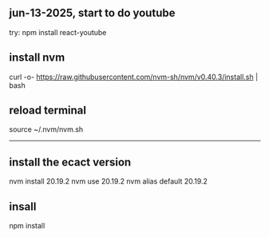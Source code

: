 ## jun-13-2025, start to do youtube 
try:
npm install react-youtube




## install nvm
curl -o- https://raw.githubusercontent.com/nvm-sh/nvm/v0.40.3/install.sh | bash

## reload terminal
source ~/.nvm/nvm.sh

---


## install the ecact version

nvm install 20.19.2
nvm use 20.19.2
nvm alias default 20.19.2


## insall
npm install
